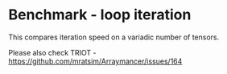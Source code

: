 # Benchmark - loop iteration

This compares iteration speed on a variadic number of tensors.

Please also check TRIOT - https://github.com/mratsim/Arraymancer/issues/164
